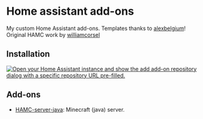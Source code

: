 # Home assistant add-ons

My custom Home Assistant add-ons. 
Templates thanks to [alexbelgium](https://github.com/alexbelgium/hassio-addons)!
Original HAMC work by [williamcorsel](https://github.com/williamcorsel/hassio-addons)

## Installation

[![Open your Home Assistant instance and show the add add-on repository dialog with a specific repository URL pre-filled.](https://my.home-assistant.io/badges/supervisor_add_addon_repository.svg)](https://my.home-assistant.io/redirect/supervisor_add_addon_repository/?repository_url=https%3A%2F%2Fgithub.com%2Fciconde%2Fhassio-addons)

## Add-ons

- [HAMC-server-java](hamc-server-java/): Minecraft (java) server.
